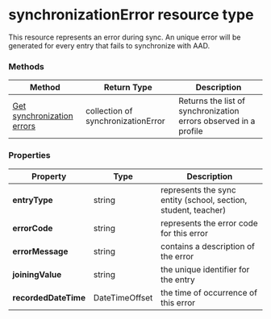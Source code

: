 # synchronizationError resource type

This resource represents an error during sync. An unique error will be generated for every entry that fails to synchronize with AAD.

### Methods

| Method | Return Type | Description |
|-|-|-|
| [Get synchronization errors](..\api\synchronizationProfile_get_errors.md) | collection of synchronizationError | Returns the list of synchronization errors observed in a profile |

### Properties

| Property | Type | Description |
|-|-|-|
| **entryType** | string |  represents the sync entity (school, section, student, teacher)         |
| **errorCode** | string |  represents the error code for this error         |
| **errorMessage** | string |  contains a description of the error         |
| **joiningValue** | string |  the unique identifier for the entry         |
| **recordedDateTime** | DateTimeOffset |  the time of occurrence of this error         |

